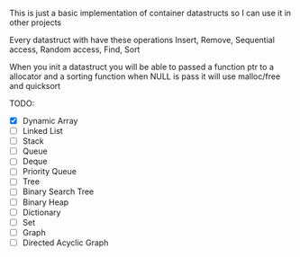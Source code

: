 This is just a basic implementation of container datastructs so I can use it in other projects

Every datastruct with have these operations
Insert, Remove, Sequential access, Random access, Find, Sort

When you init a datastruct you will be able to passed a function ptr to a allocator and a sorting function
when NULL is pass it will use malloc/free and quicksort

TODO:
- [x] Dynamic Array
- [ ] Linked List
- [ ] Stack
- [ ] Queue
- [ ] Deque
- [ ] Priority Queue
- [ ] Tree
- [ ] Binary Search Tree
- [ ] Binary Heap
- [ ] Dictionary
- [ ] Set
- [ ] Graph
- [ ] Directed Acyclic Graph 
